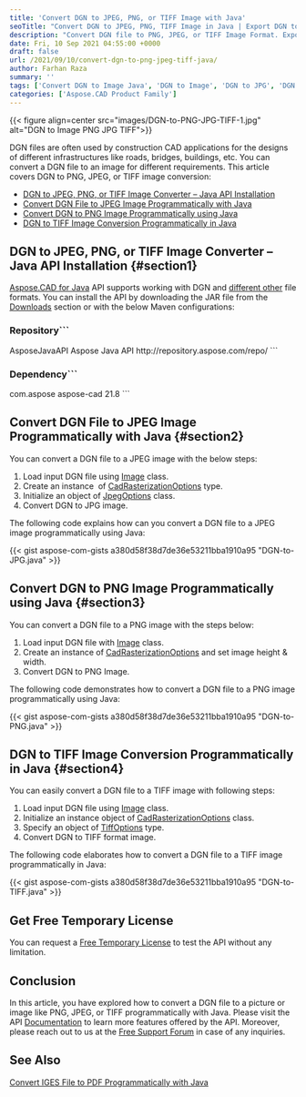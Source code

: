 ```yaml
---
title: 'Convert DGN to JPEG, PNG, or TIFF Image with Java'
seoTitle: "Convert DGN to JPEG, PNG, TIFF Image in Java | Export DGN to Picture"
description: "Convert DGN file to PNG, JPEG, or TIFF Image Format. Export or change DGN design file to a picture file in different formats programmatically in Java."
date: Fri, 10 Sep 2021 04:55:00 +0000
draft: false
url: /2021/09/10/convert-dgn-to-png-jpeg-tiff-java/
author: Farhan Raza
summary: ''
tags: ['Convert DGN to Image Java', 'DGN to Image', 'DGN to JPG', 'DGN to PNG', 'DGN to TIFF']
categories: ['Aspose.CAD Product Family']
---
```




{{< figure align=center src="images/DGN-to-PNG-JPG-TIFF-1.jpg" alt="DGN to Image PNG JPG TIFF">}}


DGN files are often used by construction CAD applications for the designs of different infrastructures like roads, bridges, buildings, etc. You can convert a DGN file to an image for different requirements. This article covers DGN to PNG, JPEG, or TIFF image conversion:

*   [DGN to JPEG, PNG, or TIFF Image Converter – Java API Installation][1]
*   [Convert DGN File to JPEG Image Programmatically with Java][2]
*   [Convert DGN to PNG Image Programmatically using Java][3]
*   [DGN to TIFF Image Conversion Programmatically in Java][4]

## DGN to JPEG, PNG, or TIFF Image Converter – Java API Installation {#section1}

[Aspose.CAD for Java][5] API supports working with DGN and [different other][6] file formats. You can install the API by downloading the JAR file from the [Downloads][7] section or with the below Maven configurations:

### Repository```
<repositories>
    <repository>
        <id>AsposeJavaAPI</id>
        <name>Aspose Java API</name>
        <url>http://repository.aspose.com/repo/</url>
    </repository>
</repositories>
```

### Dependency```
 <dependencies>
    <dependency>
        <groupId>com.aspose</groupId>
        <artifactId>aspose-cad</artifactId>
        <version>21.8</version>        
   </dependency>
</dependencies>
```

## Convert DGN File to JPEG Image Programmatically with Java {#section2}

You can convert a DGN file to a JPEG image with the below steps:

1.  Load input DGN file using [Image][8] class.
2.  Create an instance  of [CadRasterizationOptions][9] type.
3.  Initialize an object of [JpegOptions][10] class.
4.  Convert DGN to JPG image.

The following code explains how can you convert a DGN file to a JPEG image programmatically using Java:

{{< gist aspose-com-gists a380d58f38d7de36e53211bba1910a95 "DGN-to-JPG.java" >}}

## Convert DGN to PNG Image Programmatically using Java {#section3}

You can convert a DGN file to a PNG image with the steps below:

1.  Load input DGN file with [Image][11] class.
2.  Create an instance of [CadRasterizationOptions][12] and set image height & width.
3.  Convert DGN to PNG Image.

The following code demonstrates how to convert a DGN file to a PNG image programmatically using Java:

{{< gist aspose-com-gists a380d58f38d7de36e53211bba1910a95 "DGN-to-PNG.java" >}}

## DGN to TIFF Image Conversion Programmatically in Java {#section4}

You can easily convert a DGN file to a TIFF image with following steps:

1.  Load input DGN file using [Image][13] class.
2.  Initialize an instance object of [CadRasterizationOptions][14] class.
3.  Specify an object of [TiffOptions][15] type.
4.  Convert DGN to TIFF format image.

The following code elaborates how to convert a DGN file to a TIFF image programmatically in Java:

{{< gist aspose-com-gists a380d58f38d7de36e53211bba1910a95 "DGN-to-TIFF.java" >}}

## **Get Free Temporary License**

You can request a [Free Temporary License][16] to test the API without any limitation.

## **Conclusion**

In this article, you have explored how to convert a DGN file to a picture or image like PNG, JPEG, or TIFF programmatically with Java. Please visit the API [Documentation][17] to learn more features offered by the API. Moreover, please reach out to us at the [Free Support Forum][18] in case of any inquiries.

## **See Also**

[Convert IGES File to PDF Programmatically with Java][19]




[1]: #section1
[2]: #section2
[3]: #section3
[4]: #section4
[5]: https://products.aspose.com/cad/java/
[6]: https://docs.aspose.com/cad/java/supported-file-formats/
[7]: https://releases.aspose.com/
[8]: https://apireference.aspose.com/cad/java/com.aspose.cad/image
[9]: https://apireference.aspose.com/cad/java/com.aspose.cad.imageoptions/cadrasterizationoptions
[10]: https://apireference.aspose.com/cad/java/com.aspose.cad.imageoptions/JpegOptions
[11]: https://apireference.aspose.com/cad/java/com.aspose.cad/image
[12]: https://apireference.aspose.com/cad/java/com.aspose.cad.imageoptions/cadrasterizationoptions
[13]: https://apireference.aspose.com/cad/java/com.aspose.cad/image
[14]: https://apireference.aspose.com/cad/java/com.aspose.cad.imageoptions/cadrasterizationoptions
[15]: https://apireference.aspose.com/cad/java/com.aspose.cad.imageoptions/TiffOptions
[16]: https://purchase.aspose.com/temporary-license
[17]: https://docs.aspose.com/cad/net/
[18]: https://forum.aspose.com/c/cad
[19]: https://blog.aspose.com/2021/07/09/convert-iges-igs-file-to-pdf-programmatically-with-java/




